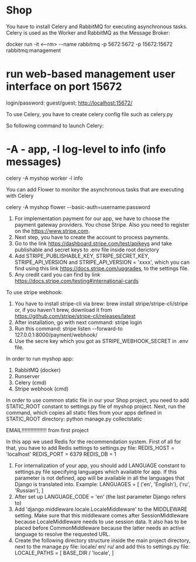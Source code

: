 # Shop

You have to install Celery and RabbitMQ for executing asynchronous tasks. Celery is used as the Worker and RabbitMQ as the Message Broker:

docker run -it <--rm> --name rabbitmq -p 5672:5672 -p 15672:15672 rabbitmq:management
# run web-based management user interface on port 15672
login/password: guest/guest; <http://localhost:15672/>


To use Celery, you have to create celery config file such as celery.py

So following command to launch Celery:

# -A - app, -l log-level to info (info messages)
celery -A myshop worker -l info

You can add Flower to monitor the asynchronous tasks that are executing with Celery

celery -A myshop flower --basic-auth=username:password

1. For implementation payment for our app, we have to choose the 
payment gateway providers. You chose Stripe. Also you need to 
register on the <https://www.stripe.com>.
2. Next step, you have to create the account to process payments.
3. Go to the link <https://dashboard.stripe.com/test/apikeys>
and take publishable and secret keys to .env file inside root
derictory
4. Add STRIPE_PUBLISHABLE_KEY, STRIPE_SECRET_KEY, STRIPE_API_VERSION and STRIPE_API_VERSION = 'xxxx', which you can find using this link <https://docs.stripe.com/upgrades>, to the settings file.
5. Any credit card you can find by link <https://docs.stripe.com/testing#international-cards>

To use stripe webhook:

1. You have to install stripe-cli via brew:
brew install stripe/stripe-cli/stripe or, if you haven't brew,
download it from <https://github.com/stripe/stripe-cli/releases/latest>
2. After installation, go with next command: 
stripe login
3. Run this command:
stripe listen --forward-to 127.0.0.1:8000/payment/webhook/
4. Use the secre key which you got as STRIPE_WEBHOOK_SECRET in .env
file.

In order to run myshop app:

1. RabbitMQ (docker)
2. Runserver
3. Celery (cmd)
4. Stripe webhook (cmd)

In order to use common static file in our your Shop project, you need
to add STATIC_ROOT constant to settings.py file of myshop project.
Next, run the command, which copies all static files from your apps 
defined in STATIC_ROOT directory:
python manage.py collectstatic

EMAIL!!!!!!!!!!!!!!!!! from first project

In this app we used Redis for the recommendation system. First of all for that, you have to add Redis settings to settings.py file:
REDIS_HOST = 'localhost'
REDIS_PORT = 6379
REDIS_DB = 1

1. For internalization of your app, you should add LANGUAGE constant
to settings.py file specifying languages which available for app. If this parameter is not defined, app will be available in all the languages that Django is translated into. Example:
LANGUAGES = [
    ('en', 'English'),
    ('ru', 'Russian'),
]
2. After set up LANGUAGE_CODE = 'en' (the last parameter Django refers to)
3. Add 'django.middleware.locale.LocaleMiddleware' to the MIDDLEWARE
setting. Make sure that this middleware comes after SessionMiddleware 
because LocaleMiddleware needs to use session data. It also has to be
placed before CommonMiddleware because the latter needs an active
language to resolve the requested URL.
4. Create the following directory structure inside the main project 
directory, next to the manage.py file:
locale/
    en/
    ru/
and add this to settings.py file: 
LOCALE_PATHS = [
    BASE_DIR / 'locale',
]
